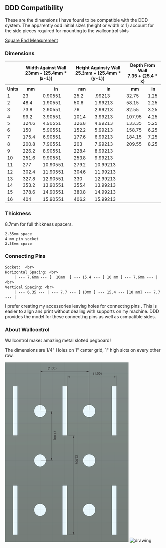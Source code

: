 
## DDD Compatibility

These are the dimensions I have found to be compatible with the DDD system.  The apparently odd initial sizes (height or width of 1) account for the side pieces required for mounting to the wallcontrol slots

[Square End Measurement](SquareEndMeasurement.png)<br>

### Dimensions
<table>
    <colgroup span="1"></colgroup>
    <colgroup span="2"></colgroup>
    <colgroup span="2"></colgroup>
    <tr>
        <th colspan="1" scope="colgroup"></th>
        <th colspan="2" scope="colgroup">Width Against Wall<br>23mm + (25.4mm * (x-1))</th>
        <th colspan="2" scope="colgroup">Height Againsty Wall<br>25.2mm + (25.4mm * (y-1))</th>
        <th colspan="2" scope="colgroup">Depth From Wall<br>7.35 + (25.4 * x)</th>
    </tr>
    <tr>
        <th>Units</th>
        <th>mm</th>
        <th>in</th>
        <th>mm</th>
        <th>in</th>
        <th>mm</th>
        <th>in</th>
    </tr>
    <tr>
        <td>1</td>
        <td>23</td>
        <td>0.90551</td>
        <td>25.2</td>
        <td>.99213</td>
        <td>32.75</td>
        <td>1.25</td>
    </tr>
    <tr>
        <td>2</td>
        <td>48.4</td>
        <td>1.90551</td>
        <td>50.6</td>
        <td>1.99213</td> 
        <td>58.15</td>
        <td>2.25</td>
    </tr>
    <tr>
        <td>3</td>
        <td>73.8</td>
        <td>2.90551</td>
        <td>76</td>
        <td>2.99213</td> 
        <td>82.55</td>
        <td>3.25</td>
    </tr>
    <tr>
        <td>4</td>
        <td>99.2</td>
        <td>3.90551</td>
        <td>101.4</td>
        <td>3.99213</td> 
        <td>107.95</td>
        <td>4.25</td>
    </tr>
    <tr>
        <td>5</td>
        <td>124.6</td>
        <td>4.90551</td>
        <td>126.8</td>
        <td>4.99213</td> 
        <td>133.35</td>
        <td>5.25</td>
    </tr>
    <tr>
        <td>6</td>
        <td>150</td>
        <td>5.90551</td>
        <td>152.2</td>
        <td>5.99213</td> 
        <td>158.75</td>
        <td>6.25</td>            
    </tr>
    <tr>
        <td>7</td>
        <td>175.4</td>
        <td>6.90551</td> 
        <td>177.6</td>
        <td>6.99213</td>  
        <td>184.15</td>
        <td>7.25</td>
    </tr>
    <tr>
        <td>8</td>
        <td>200.8</td>
        <td>7.90551</td> 
        <td>203</td>
        <td>7.99213</td>  
        <td>209.55</td>
        <td>8.25</td>
    </tr>
    <tr>
        <td>9</td>
        <td>226.2</td>
        <td>8.90551</td> 
        <td>228.4</td>
        <td>8.99213</td>
    </tr>
    <tr>
        <td>10</td>
        <td>251.6</td>
        <td>9.90551</td> 
        <td>253.8</td>
        <td>9.99213</td>
    </tr>
    <tr>
        <td>11</td>
        <td>277</td>
        <td>10.90551</td> 
        <td>279.2</td>
        <td>10.99213</td>
    </tr>
    <tr>
        <td>12</td>
        <td>302.4</td>
        <td>11.90551</td> 
        <td>304.6</td>
        <td>11.99213</td>
    </tr>
    <tr>
        <td>13</td>
        <td>327.8</td>
        <td>12.90551</td> 
        <td>330</td>
        <td>12.99213</td>
    </tr>
    <tr>
        <td>14</td>
        <td>353.2</td>
        <td>13.90551</td> 
        <td>355.4</td>
        <td>13.99213</td>
    </tr>
    <tr>
        <td>15</td>
        <td>378.6</td>
        <td>14.90551</td> 
        <td>380.8</td>
        <td>14.99213</td>
    </tr>
    <tr>
        <td>16</td>
        <td>404</td>
        <td>15.90551</td> 
        <td>406.2</td>
        <td>15.99213</td>
    </tr>
</table>

### Thickness

8.7mm for full thickness spacers.

    2.35mm space
    4 mm pin socket
    2.35mm space

### Connecting Pins

    Socket:  <br>
    Horizontal Spacing: <br>
        | --- 7.6mm --- [  10mm  ] --- 15.4 --- [ 10 mm ] --- 7.6mm --- | <br>
    Vertical Spacing: <br>
        | --- 6.35 --- | --- 7.7 --- [ 10mm ] --- 15.4 --- [10 mm] --- 7.7 --- |
    

I prefer creating my accessories leaving holes for connecting pins .  This is easier to align and print without dealing with supports on my machine.  DDD provides the model for these connecting pins as well as compatible sides.



### About Wallcontrol

Wallcontrol makes amazing metal slotted pegboard!

The dimensions are 1/4" Holes on 1" center grid, 1" high slots on every other row.

<img src="WallcontrolSpacing.png" alt="drawing" width="400"/>

<img src="WallControl Panel 3d Print Drawging v3.jpg" alt="drawing" width="400"/>

